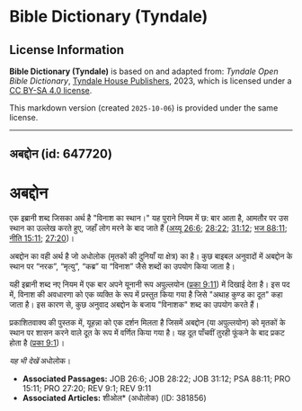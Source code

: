 # Bible Dictionary (Tyndale)

## License Information

**Bible Dictionary (Tyndale)** is based on and adapted from: _Tyndale Open Bible Dictionary_, [Tyndale House Publishers](https://tyndaleopenresources.com/), 2023, which is licensed under a [CC BY-SA 4.0 license](https://creativecommons.org/licenses/by-sa/4.0/legalcode.en).

This markdown version (created `2025-10-06`) is provided under the same license.



--------------------------------

## अबद्दोन (id: 647720)

अबद्दोन
=======

एक इब्रानी शब्द जिसका अर्थ है "विनाश का स्थान।" यह पुराने नियम में छ: बार आता है, आमतौर पर उस स्थान का उल्लेख करते हुए, जहाँ लोग मरने के बाद जाते हैं ([अय्यू 26:6](https://ref.ly/Job26:6); [28:22](https://ref.ly/Job28:22); [31:12](https://ref.ly/Job31:12); [भज 88:11](https://ref.ly/Ps88:11); [नीति 15:11](https://ref.ly/Prov15:11); [27:20](https://ref.ly/Prov27:20))।

अबद्दोन का वही अर्थ है जो अधोलोक (मृतकों की दुनियाँ या क्षेत्र) का है। कुछ बाइबल अनुवादों में अबद्दोन के स्थान पर “नरक”, “मृत्यु”, “कब्र” या “विनाश” जैसे शब्दों का उपयोग किया जाता है।

यही इब्रानी शब्द नए नियम में एक बार अपने यूनानी रूप अपुल्लयोन ([प्रका 9:11](https://ref.ly/Rev9:11)) में दिखाई देता है। इस पद में, विनाश की अवधारणा को एक व्यक्ति के रूप में प्रस्तुत किया गया है जिसे "अथाह कुण्ड का दूत" कहा जाता है। इस कारण से, कुछ अनुवाद अबद्दोन के बजाय "विनाशक" शब्द का उपयोग करते हैं।

प्रकाशितवाक्य की पुस्तक में, यूहन्ना को एक दर्शन मिलता है जिसमें अबद्दोन (या अपुल्लयोन) को मृतकों के स्थान पर शासन करने वाले दूत के रूप में वर्णित किया गया है। यह दूत पाँचवीं तुरही फूंकने के बाद प्रकट होता है ([प्रका 9:1](https://ref.ly/Rev9:1))।

*यह भी देखें* अधोलोक।

* **Associated Passages:** JOB 26:6; JOB 28:22; JOB 31:12; PSA 88:11; PRO 15:11; PRO 27:20; REV 9:1; REV 9:11
* **Associated Articles:** शीओल* (अधोलोक) (ID: 381856)

